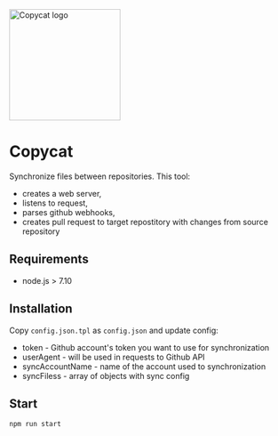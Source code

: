 <img src="https://static.staging.livechatinc.com/1520/OY0OYN7GUH/fd36406499d70e560c0e61b19fa1a392/copycat.png" alt="Copycat logo" width="200px">

# Copycat

Synchronize files between repositories. This tool:
- creates a web server,
- listens to request,
- parses github webhooks,
- creates pull request to target repostitory with changes from source repository

## Requirements

- node.js > 7.10

## Installation

Copy `config.json.tpl` as `config.json` and update config:

- token - Github account's token you want to use for synchronization
- userAgent - will be used in requests to Github API
- syncAccountName - name of the account used to synchronization
- syncFiless - array of objects with sync config

## Start

`npm run start`
